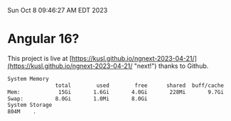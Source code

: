 Sun Oct  8 09:46:27 AM EDT 2023

# Angular 16?


This project is live at [https://kusl.github.io/ngnext-2023-04-21/](https://kusl.github.io/ngnext-2023-04-21/ "next!") thanks to Github.

```bash
System Memory
               total        used        free      shared  buff/cache   available
Mem:            15Gi       1.6Gi       4.0Gi       228Mi       9.7Gi        13Gi
Swap:          8.0Gi       1.0Mi       8.0Gi
System Storage
804M	.
```
